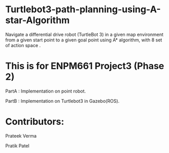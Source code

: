 # Turtlebot3-path-planning-using-A-star-Algorithm
Navigate  a  differential  drive  robot  (TurtleBot  3)  in  a  given  map  environment from a given start point to a given goal point using  A*  algorithm, with 8 set of action space .

# This is for ENPM661 Project3 (Phase 2)

PartA : Implementation on point robot.

PartB : Implementation on Turtlebot3 in Gazebo(ROS).

# Contributors:

Prateek Verma

Pratik Patel
